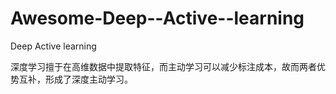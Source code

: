 # Awesome-Deep--Active--learning
Deep Active learning

深度学习擅于在高维数据中提取特征，而主动学习可以减少标注成本，故而两者优势互补，形成了深度主动学习。

